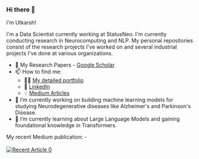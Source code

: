 ### Hi there 👋


I'm Utkarsh!

I'm a Data Scientist currently working at StatusNeo. I'm currently conducting research in Neurocomputing and NLP. My personal repositories consist of the research projects I've worked on and several industrial projects I've done at various organizations. 

- :page_facing_up: My Research Papers - [Google Scholar](https://scholar.google.com/citations?hl=en&authuser=2&user=i6Xv6PIAAAAJ)
- 📫 How to find me: 
  - :man_in_tuxedo: [My detailed portfolio](https://www.utkarshlal.com)
  - :office: [LinkedIn](https://www.linkedin.com/in/utkarsh-lal-439a49146/)
  - :bulb: [Medium Articles](https://medium.com/@utkarsh-lal)
- 🔭 I’m currently working on building machine learning models for studying Neurodegenerative diseases like Alzheimer's and Parkinson's Disease.
- 🌱 I’m currently learning about Large Language Models and gaining foundational knowledge in Transformers.

My recent Medium publication: - 
<br><br>
<a target="_blank" href="https://github-readme-medium-recent-article.vercel.app/medium/@khuyentran1476/0"><img src="https://github-readme-medium-recent-article.vercel.app/medium/@utkarsh-lal/0" alt="Recent Article 0">
